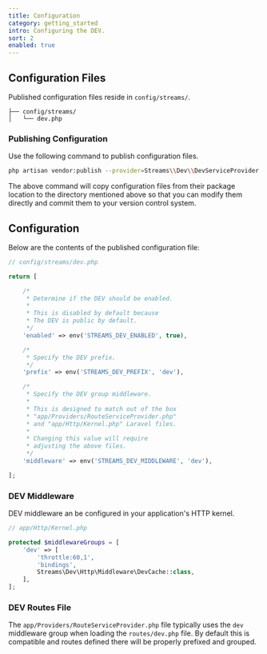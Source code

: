 ```yaml
---
title: Configuration
category: getting_started
intro: Configuring the DEV.
sort: 2
enabled: true
---
```


## Configuration Files

Published configuration files reside in `config/streams/`.

``` files
├── config/streams/
│   └── dev.php
```

### Publishing Configuration

Use the following command to publish configuration files.

```bash
php artisan vendor:publish --provider=Streams\\Dev\\DevServiceProvider --tag=config
```

The above command will copy configuration files from their package location to the directory mentioned above so that you can modify them directly and commit them to your version control system.

## Configuration

Below are the contents of the published configuration file:

```php
// config/streams/dev.php

return [

    /*
     * Determine if the DEV should be enabled.
     *
     * This is disabled by default because
     * The DEV is public by default.
     */
    'enabled' => env('STREAMS_DEV_ENABLED', true),

    /*
     * Specify the DEV prefix.
     */
    'prefix' => env('STREAMS_DEV_PREFIX', 'dev'),

    /*
     * Specify the DEV group middleware.
     *
     * This is designed to match out of the box
     * "app/Providers/RouteServiceProvider.php"
     * and "app/Http/Kernel.php" Laravel files.
     *
     * Changing this value will require
     * adjusting the above files.
     */
    'middleware' => env('STREAMS_DEV_MIDDLEWARE', 'dev'),

];
```

### DEV Middleware

DEV middleware an be configured in your application's HTTP kernel.

```php
// app/Http/Kernel.php

protected $middlewareGroups = [
    'dev' => [
        'throttle:60,1',
        'bindings',
        Streams\Dev\Http\Middleware\DevCache::class,
    ],
];
```

### DEV Routes File

The `app/Providers/RouteServiceProvider.php` file typically uses the `dev` middleware group when loading the `routes/dev.php` file. By default this is compatible and routes defined there will be properly prefixed and grouped.

